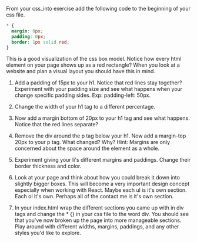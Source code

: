 From your css_into exercise add the following code to the beginning of your css file.
```css
* {
  margin: 0px;
  padding: 0px;
  border: 1px solid red;
}

```
This is a good visualization of the css box model. Notice how every html element on your page shows up as a red rectangle? When you look at a website and plan a visual layout you should have this in mind.


1. Add a padding of 15px to your h1. Notice that red lines stay together? Experiment with your padding size and see what happens when your change specific padding sides. Exp: padding-left: 50px.

2. Change the width of your h1 tag to a different percentage.

3. Now add a margin bottom of 20px to your h1 tag and see what happens. Notice that the red lines separate?

4. Remove the div around the p tag below your h1. Now add a margin-top 20px to your p tag. What changed? Why? Hint: Margins are only concerned about the space around the element as a whole.

5. Experiment giving your li's different margins and paddings. Change their border thickness and color.

6. Look at your page and think about how you could break it down into slightly bigger boxes. This will become a very important design concept especially when working with React. Maybe each ul is it's own section. Each ol it's own. Perhaps all of the contact me is it's own section.

7. In your index.html wrap the different sections you came up with in div tags and change the * {} in your css file to the word div. You should see that you've now broken up the page into more manageable sections. Play around with different widths, margins, paddings, and any other styles you'd like to explore.
